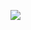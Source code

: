   ![]([https://github.com/Bilostenko/Shopping-website/blob/master/shopping-website-ffq6.vercel.app_!.png?raw=true](https://github.com/Bilostenko/React-Typescript-Project-Public-Starter/blob/main/screen.png))
